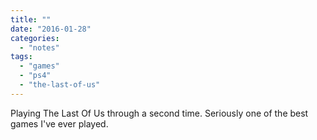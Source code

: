 ```yaml
---
title: ""
date: "2016-01-28"
categories: 
  - "notes"
tags: 
  - "games"
  - "ps4"
  - "the-last-of-us"
---
```


Playing The Last Of Us through a second time. Seriously one of the best games I've ever played.
